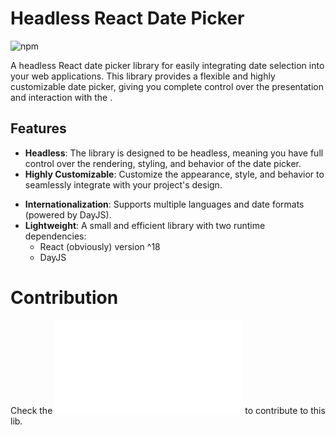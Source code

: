 # Headless React Date Picker

![npm](https://img.shields.io/static/v1?label=&message=@zuruuh/react-date-picker&color=CB3837&logo=npm&logoColor=white)

A headless React date picker library for easily integrating date selection into your web applications.
This library provides a flexible and highly customizable date picker, giving you complete control over the presentation and interaction with the .

<!-- ![Demo](demo.gif) TODO: add slack date picker demo -->

## Features

- **Headless**: The library is designed to be headless, meaning you have full control over the rendering, styling, and behavior of the date picker.
- **Highly Customizable**: Customize the appearance, style, and behavior to seamlessly integrate with your project's design.
<!-- - **Keyboard Navigation**: Support for keyboard navigation for improved accessibility. | TODO-->
- **Internationalization**: Supports multiple languages and date formats (powered by DayJS).
- **Lightweight**: A small and efficient library with two runtime dependencies:
  - React (obviously) version ^18
  - DayJS

# Contribution

Check the ![contribution guidelines](CONTRIBUTING.md) to contribute to this lib.
